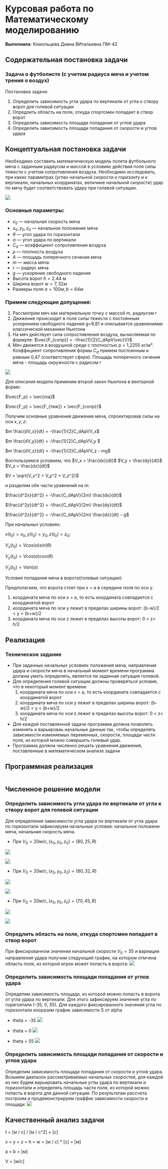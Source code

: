 # Курсовая работа по Математическому моделированию
**Выполнила**: Комольцева Диана ВИтальевна ПМ-42
## Содержательная постановка задачи
### Задача о футболисте (с учетом радиуса мяча и учетом трения о воздух)
Постановка задачи:
1. Определить зависимость угла удара по вертикали от угла к створу ворот для голевой ситуации
2. Опредлить область на поле, откуда спортсмен попадает в створ ворот
3. Определить зависимость площади попадания от углов удара
4. Определить зависимость площади попадания от скорости и углов удара 

## Концептуальная постановка задачи
Необходимо составить математическую модель полета футбольного мяча с заданным радиусом и массой в условиях действия поля силы тяжести с учетом сопротивления воздуха. Необходимо исследовать, при каких параметрах (углах начальной скорости к горизонту и к вертикали, начальных координатах, величине начальной скорости) удар по мячу будет соответствовать удару при голевой ситуации.

![](./mm1.jpg)
### Основные параметры:
- $v_0$ — начальная скорость мяча
- $x_0, y_0, z_0$ — начальное положение мяча
- $\theta$ —  угол удара по горизонтали
- $\alpha$ — угол удара по вертикали
- $C_d$ — коэффициент сопротивления воздуха
- $\rho$ — плотность воздуха
- $A$ — площадь поперечного сечения мяча
- $m$ — масса мяча
- $r$ — радиус мяча
- $g$ — ускорение свободного падения
- Высота ворот $h = 2.44$ м
- Ширина ворот $w = 7,32м$
- Размеры поля $a = 100м, b = 64 м$

### Примем следующие допущения:
1. Рассмотрим мяч как материальную точку с массой m, радиусом r
2. Движение происходит в поле силы тяжести с постоянным ускорением свободного падения g=9,81 и описывается уравнениями классической механики Ньютона
3. На мяч действует сила сопростивления воздуха, вычисляемая по формуле:
$\vec{F_{сопр}} = -\frac{1}{2}C_dApV\vec{V}$
4. Мяч движется в воздушной среде с плотностью p = 1,2255 кг/м³. Коэффициент сопротивления формы $C_d$ примем постоянным и равным 0,47 (соответствует сфере). Площадь поперечного сечения мяча - площадь окружности с радисом r


![](0_2.png)

Для описания модели применим второй закон Ньютона в векторной форме:

$\vec{F_p} = \vec{ma}$

$\vec{F_p} = \vec{F_{тяж}} + \vec{F_{сопр}}$

Получим основные уравнения движения мяча, спроектировав силы на оси $x,y,z$:

$m \frac{dV_x}{dt} = -\frac{1}{2}C_dApVV_x$

$m \frac{dV_y}{dt} = -\frac{1}{2}C_dApVV_y $

$m \frac{dV_z}{dt} = -\frac{1}{2}C_dApVV_z - mg$

Воспользуемся условием, что $V_x = \frac{dx}{dt}$
$V_y = \frac{dy}{dt}$
$V_z = \frac{dz}{dt}$

$V = \sqrt{V_x^2 + V_y^2 + V_z^2}$


и разделим обе части уравнений на m:

$\frac{d^2x}{dt^2} = -\frac{C_dApV}{2m} \frac{dx}{dt}$

$\frac{d^2y}{dt^2} = -\frac{C_dApV}{2m}  \frac{dy}{dt}$

$\frac{d^2z}{dt^2} = -\frac{C_dApV}{2m}  \frac{dz}{dt} - g$

При начальных условиях:

$x(t_0) = x_0, y(t_0) = y_0, z(t_0)=z_0;$


$V_x(t_0) = Vcos(\alpha)sin(\theta)$

$V_y(t_0) = Vcos(\alpha)cos(\theta)$

$V_z(t_0) = Vsin(\alpha)$

Условия попадания мяча в ворота(голевые ситуации):

Предполагаем, что ворота стоят при x = a в середине поля по оси у.
1. координата мяча по оси х = a, то есть координата совпадается с координатой ворот
2. координата мяча по оси у лежит в пределах ширины ворот: (b-w)/2 < y < (b+w)/2
3. координата мяча по оси z лежит в пределах высоты ворот: 0 < z< h/2

## Реализация
### Техническое задание
* При заданных начальных условиях положения мяча, направления удара и скорости мяча в начальный момент времени программа должна уметь определять, является ли заданная ситуация голевой.
* Для определения голевой ситуации должны проверяться условия, что в некоторый момент времени:
  1. координата мяча по оси х = a, то есть координата совпадается с координатой ворот
  2. координата мяча по оси у лежит в пределах ширины ворот: (b-w)/2 < y < (b+w)/2
  3. координата мяча по оси z лежит в пределах высоты ворот: 0 < z< h/2
* Для каждой поставленной задачи программа должна позволять изменять и варьироваь начальные данные так, чтобы определять зависимости изменяемых переменных, скорости, площади части поля, из которой можно совершить голевый удар.
* Программа должна численно решать уравнения движения, поставленные в математическом анализе задачи

## Программная реализация
```python 

```
## Численное решение модели
### Определить зависимость угла удара по вертикали от угла к створу ворот для голевой ситуации
Для определения зависимости угла удара по вертикали от угла удара по горизонтали зафиксируем начальные условия: начальное положени мяча, начальная скорость мяча.

* При $V_0 = 20 м/с, (x_0,y_0,z_0) = (80,25,R)$

![](1_1.png)


![](gr11.jpg)

* При $V_0 = 20 м/с, (x_0,y_0,z_0) = (80,32,R)$

![](1_2.png)


![](gr12.jpg)

* При $V_0 = 20 м/с, (x_0,y_0,z_0) = (70,45,R)$
  
![](1_3.png)


![](gr13.jpg)


###  Опредлить область на поле, откуда спортсмен попадает в створ ворот
При фиксированном значении начальной скорости $V_0 = 35$ и вариации направления удара получим следующий график, на котором отмчена область поля, из которой игрок может попасть в ворота: 
![](gr20.jpg)
###  Определить зависимость площади попадания от углов удара
Определим зависимость площади, из которой можно попасть в ворота от угла удара по вертикали. Для этого зафиксируем значения угла по горигонтали (-35, 0, 55). Для каждого фиксированного значения угла по горизонтали изоразим график зависимости S от alpha
* theta = -35
![](gr22.jpg)

* theta = 0
![](gr21.jpg)

* theta = 55
![](gr23.jpg)

###  Определить зависимость площади попадания от скорости и углов удара 
Определим зависимость площади попадания от скорости и углов удара. Возьмем диапазон рассматриваемых начальных скоростей, для каждой из них будем варьировать начальные углы удара по вертикали и горизонтали и определять площадь части поля, из которой можно попасть в ворота для данной ситуации. По результатам рассчета построим и продемонстрируем граффик зависимости скорости и площади:
![](mm2.jpg)

## Качественный анализ задачи
t = [м / c] / [м / c^2] = [c]

x = y = z = h = w = [м / c] * [c] = [м]

a = b = [м]

V = [м/с]

